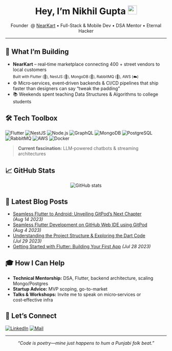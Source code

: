 <!-- Profile README for github.com/guptan404 -->
<h1 align="center">
  Hey, I’m Nikhil Gupta <img src="https://media.giphy.com/media/hvRJCLFzcasrR4ia7z/giphy.gif" width="28"/>
</h1>

<p align="center">
  Founder &nbsp;@&nbsp;<a href="https://nearkart.in">NearKart</a> • Full-Stack&nbsp;& Mobile Dev • DSA Mentor • Eternal Hacker
</p>

---

## 🚀 What I’m Building
- **NearKart** – real‑time marketplace connecting 400 + street vendors to local customers  
  <sub>Built with Flutter (📱), NestJS (🚀), MongoDB (🍃), RabbitMQ (📨), AWS (☁️)</sub>
- ⚙️ Micro‑services, event‑driven backends & CI/CD pipelines that ship faster than designers can say “tweak the padding”
- 📚 Weekends spent teaching Data Structures & Algorithms to college students

## 🛠️ Tech Toolbox
![Flutter](https://img.shields.io/badge/-Flutter-02569B?style=flat&logo=flutter&logoColor=white)
![NestJS](https://img.shields.io/badge/-NestJS-e0234e?style=flat&logo=nestjs&logoColor=white)
![Node.js](https://img.shields.io/badge/-Node.js-339933?style=flat&logo=node.js&logoColor=white)
![GraphQL](https://img.shields.io/badge/-GraphQL-e10098?style=flat&logo=graphql&logoColor=white)
![MongoDB](https://img.shields.io/badge/-MongoDB-47A248?style=flat&logo=mongodb&logoColor=white)
![PostgreSQL](https://img.shields.io/badge/-PostgreSQL-4169E1?style=flat&logo=postgresql&logoColor=white)
![RabbitMQ](https://img.shields.io/badge/-RabbitMQ-FF6600?style=flat&logo=rabbitmq&logoColor=white)
![AWS](https://img.shields.io/badge/-AWS-232F3E?style=flat&logo=amazonaws&logoColor=white)
![Docker](https://img.shields.io/badge/-Docker-2496ED?style=flat&logo=docker&logoColor=white)

> **Current fascination:** LLM‑powered chatbots & streaming architectures

## 📈 GitHub Stats
<p align="center">
  <img src="https://github-readme-stats.vercel.app/api?username=guptan404&show_icons=true&hide_border=true&count_private=true" alt="GitHub stats">
</p>

## 📝 Latest Blog Posts
<!-- BLOG-POST-LIST:START -->
- [Seamless Flutter to Android: Unveiling GitPod’s Next Chapter](https://medium.com/@guptan404/seamless-flutter-to-android-unveiling-gitpods-next-chapter-ccb22d37a040) _(Aug 14 2023)_
- [Seamless Flutter Development on GitHub Web IDE using GitPod](https://medium.com/@guptan404/seamless-flutter-development-on-github-web-ide-using-gitpod-dcefa2c08a08) _(Aug 4 2023)_
- [Understanding the Project Structure & Exploring the Dart Code](https://medium.com/@guptan404/understanding-the-project-structure-and-exploring-the-dart-code-f1613832b1f4) _(Jul 29 2023)_
- [Getting Started with Flutter: Building Your First App](https://guptan404.medium.com/getting-started-with-flutter-building-your-first-app-58c46a69e363) _(Jul 28 2023)_
<!-- BLOG-POST-LIST:END -->

## 🎓 How I Can Help
- **Technical Mentorship:** DSA, Flutter, backend architecture, scaling Mongo/Postgres
- **Startup Advice:** MVP scoping, go-to-market
- **Talks & Workshops:** Invite me to speak on micro‑services or cost‑effective infra

## 🤝 Let’s Connect
[![LinkedIn](https://img.shields.io/badge/-LinkedIn-0A66C2?style=for-the-badge&logo=linkedin&logoColor=white)](https://www.linkedin.com/in/guptan404/)
[![Mail](https://img.shields.io/badge/-Email-D14836?style=for-the-badge&logo=gmail&logoColor=white)](mailto:guptan404@gmail.com)

---

<p align="center">
  <i>“Code is poetry—mine just happens to hum a Punjabi folk beat.”</i>
</p>
